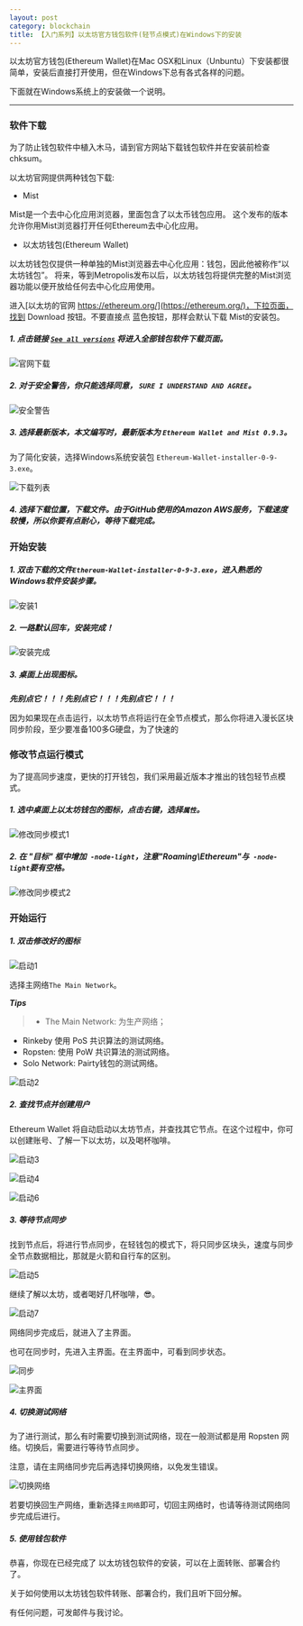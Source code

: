 ```yaml
---
layout: post
category: blockchain
title: 【入门系列】以太坊官方钱包软件(轻节点模式)在Windows下的安装
---
```


以太坊官方钱包(Ethereum Wallet)在Mac OSX和Linux（Unbuntu）下安装都很简单，安装后直接打开使用，但在Windows下总有各式各样的问题。

下面就在Windows系统上的安装做一个说明。

***

### 软件下载

为了防止钱包软件中植入木马，请到官方网站下载钱包软件并在安装前检查chksum。

以太坊官网提供两种钱包下载:

* Mist

Mist是一个去中心化应用浏览器，里面包含了以太币钱包应用。
这个发布的版本允许你用Mist浏览器打开任何Ethereum去中心化应用。

* 以太坊钱包(Ethereum Wallet)

以太坊钱包仅提供一种单独的Mist浏览器去中心化应用：钱包，因此他被称作“以太坊钱包”。
将来，等到Metropolis发布以后，以太坊钱包将提供完整的Mist浏览器功能以便开放给任何去中心化应用使用。

进入[以太坊的官网 https://ethereum.org/](https://ethereum.org/)，下拉页面，找到 Download 按钮。不要直接点 蓝色按钮，那样会默认下载
Mist的安装包。

##### 1. 点击链接 [`See all versions`](https://github.com/ethereum/mist/releases/latest) 将进入全部钱包软件下载页面。

![官网下载](/img/blog/ethereum-wallet-install-windows/website-download.png)

##### 2. 对于安全警告，你只能选择同意， `SURE I UNDERSTAND AND AGREE`。

![安全警告](/img/blog/ethereum-wallet-install-windows/security-warning.png)

##### 3. 选择最新版本，本文编写时，最新版本为 `Ethereum Wallet and Mist 0.9.3`。

为了简化安装，选择Windows系统安装包 `Ethereum-Wallet-installer-0-9-3.exe`。

![下载列表](/img/blog/ethereum-wallet-install-windows/download-list.png)

##### 4. 选择下载位置，下载文件。由于GitHub使用的Amazon AWS服务，下载速度较慢，所以你要有点耐心，等待下载完成。

### 开始安装

##### 1. 双击下载的文件`Ethereum-Wallet-installer-0-9-3.exe`，进入熟悉的Windows软件安装步骤。

![安装1](/img/blog/ethereum-wallet-install-windows/install-1.png)

##### 2. 一路默认回车，安装完成！

![安装完成](/img/blog/ethereum-wallet-install-windows/install-finish.png)

##### 3. 桌面上出现图标。

  ***先别点它！！！先别点它！！！先别点它！！！***

因为如果现在点击运行，以太坊节点将运行在全节点模式，那么你将进入漫长区块同步阶段，至少要准备100多G硬盘，为了快速的

### 修改节点运行模式

为了提高同步速度，更快的打开钱包，我们采用最近版本才推出的钱包轻节点模式。

##### 1. 选中桌面上以太坊钱包的图标，点击右键，选择`属性`。

![修改同步模式1](/img/blog/ethereum-wallet-install-windows/change-syncmode-1.png)

##### 2. 在 "目标" 框中增加` -node-light`，注意"Roaming\Ethereum"与` -node-light`要有空格。

![修改同步模式2](/img/blog/ethereum-wallet-install-windows/change-syncmode-2.png)

### 开始运行

##### 1. 双击修改好的图标

![启动1](/img/blog/ethereum-wallet-install-windows/start-1.png)

选择主网络`The Main Network`。

***Tips***
> * The Main Network: 为生产网络；
* Rinkeby 使用 PoS 共识算法的测试网络。
 * Ropsten: 使用 PoW 共识算法的测试网络。
 * Solo Network: Pairty钱包的测试网络。

![启动2](/img/blog/ethereum-wallet-install-windows/start-2.png)

##### 2. 查找节点并创建用户

Ethereum Wallet 将自动启动以太坊节点，并查找其它节点。在这个过程中，你可以创建账号、了解一下以太坊，以及喝杯咖啡。

![启动3](/img/blog/ethereum-wallet-install-windows/start-3.png)

![启动4](/img/blog/ethereum-wallet-install-windows/start-4.png)

![启动6](/img/blog/ethereum-wallet-install-windows/start-6.png)


##### 3. 等待节点同步

找到节点后，将进行节点同步，在轻钱包的模式下，将只同步区块头，速度与同步全节点数据相比，那就是火箭和自行车的区别。

![启动5](/img/blog/ethereum-wallet-install-windows/start-5.png)

继续了解以太坊，或者喝好几杯咖啡，😎。

![启动7](/img/blog/ethereum-wallet-install-windows/start-7.png)

网络同步完成后，就进入了主界面。

也可在同步时，先进入主界面。在主界面中，可看到同步状态。

![同步](/img/blog/ethereum-wallet-install-windows/syncnode.png)

![主界面](/img/blog/ethereum-wallet-install-windows/main-ui.png)

##### 4. 切换测试网络

为了进行测试，那么有时需要切换到测试网络，现在一般测试都是用 Ropsten 网络。切换后，需要进行等待节点同步。

注意，请在主网络同步完后再选择切换网络，以免发生错误。

![切换网络](/img/blog/ethereum-wallet-install-windows/change-network.png)

若要切换回生产网络，重新选择`主网络`即可，切回主网络时，也请等待测试网络同步完成后进行。


##### 5. 使用钱包软件

恭喜，你现在已经完成了 以太坊钱包软件的安装，可以在上面转账、部署合约了。

关于如何使用以太坊钱包软件转账、部署合约，我们且听下回分解。

有任何问题，可发邮件与我讨论。

